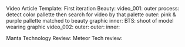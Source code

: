 Video Article Template: First iteration
Beauty:
  video_001:
    outer process: detect color pallette then search for video by that palette
    outer: pink & purple pallette matched to beauty graphic
    inner: BTS: shoot of model wearing graphic
  video_002:
    outer: 
    outer:
    inner:

Manta Technology Review:
Meteor Tech review: 
